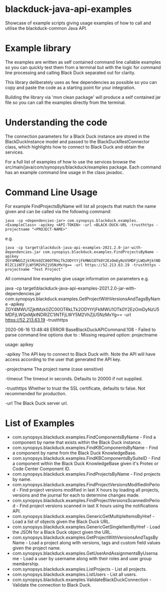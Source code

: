 # blackduck-java-api-examples

Showcase of example scripts giving usage examples of how to call and utilise the blackduck-common Java API.

# Example library
The examples are written as self contained command line callable examples so you can quickly test them from a terminal but with the logic for command line processing and calling Black Duck separated out for clarity.

This library deliberately uses as few dependencies as possible so you can copy and paste the code as a starting point for your integration.

Building the library via 'mvn clean package' will produce a self contained jar file so you can call the examples directly from the terminal.

# Understanding the code

The connection parameters for a Black Duck instance are stored in the BlackDuckInstance model and passed to the BlackDuckRestConnector class, which highlights how to connect to Black Duck and obtain the services.

For a full list of examples of how to use the services browse the src/main/java/com/synopsys/blackduck/examples package.  Each command has an example command line usage in the class javadoc.

# Command Line Usage

For example FindProjectsByName will list all projects that match the name given and can be called via the following command:

`
java -cp <dependencies-jar> com.synopsys.blackduck.examples.<ExampleClass> -apikey <API-TOKEN> -url <BLACK-DUCK-URL -trusthttps -projectname "<PROJECT-NAME>"
`

e.g.

`
java -cp target\blackduck-java-api-examples-2021.2.0-jar-with-dependencies.jar com.synopsys.blackduck.examples.FindProjectsByName -apikey ZGY4MWU1ZjktMzk0ZC00OTRkLTk2ODYtYjFkMWU1OTk0Y2EzOmEyNzU5MDFjLWQxMjktNDRlZC1iNTFjLWY5M2VhZjU5NzMxYg== -url https://52.213.63.19 -trusthttps -projectname "Test Project"
`

All command line examples give usage information on parameters e.g.

java -cp target\blackduck-java-api-examples-2021.2.0-jar-with-dependencies.jar com.synopsys.blackduck.examples.GetProjectWithVersionsAndTagsByName -apikey ZGY4MWU1ZjktMzk0ZC00OTRkLTk2ODYtYjFkMWU1OTk0Y2EzOmDyNzU5MDFjLWQxMjktNDRlZC1iNTFjLWY5M2VhZjU5NzMxYg== -url https://52.213.63.19 -trusthttps

2020-06-16 13:48:48 ERROR BaseBlackDuckAPICommand:108 - Failed to parse command line options due to : Missing required option: projectname

usage: apikey

 -apikey <apikey>             The API key to connect to Black Duck with.
                              Note the API will have access according to
                              the user that generated the API key.

 -projectname <projectname>   The project name (case sensitive)

 -timeout <timeout>           The timeout in seconds.  Defaults to 20000
                              if not supplied.

 -trusthttps                  Whether to trust the SSL certificate,
                              defaults to false.  Not recommended for
                              production.

 -url <url>                   The Black Duck server url.

# List of Examples
- com.synopsys.blackduck.examples.FindComponentsByName - Find a component by name that exists within the Black Duck instance.
- com.synopsys.blackduck.examples.FindKBComponentsByName - Find a component by name from the Black Duck KnowledgeBase.
- com.synopsys.blackduck.examples.FindKBComponentsBySuiteID - Find a component within the Black Duck KnowledgeBase given it's Protex or Code Center Component ID.
- com.synopsys.blackduck.examples.FindProjectsByName - Find projects by name.
- com.synopsys.blackduck.examples.FindProjectVersionsModifiedInPeriod - Find project versions modified in last X hours by loading all projects, versions and the journal for each to determine changes made.
- com.synopsys.blackduck.examples.FindProjectVersionsScannedInPeriod - Find project versions scanned in last X hours using the notifications API.
- com.synopsys.blackduck.examples.GenericGetMultipleItemsByHref - Load a list of objects given the Black Duck URL.
- com.synopsys.blackduck.examples.GenericGetSingleItemByHref - Load the JSON for a Black Duck object given the URL.
- com.synopsys.blackduck.examples.GetProjectWithVersionsAndTagsByName - Load a project along with versions, tags and custom field values given the project name.
- com.synopsys.blackduck.examples.GetUserAndAssignmentsByUsername - Load a user by username along with their roles and user group membership.
- com.synopsys.blackduck.examples.ListProjects - List all projects.
- com.synopsys.blackduck.examples.ListUsers - List all users.
- com.synopsys.blackduck.examples.ValidateBlackDuckConnection - Validate the connection to Black Duck.